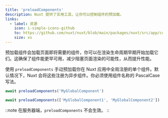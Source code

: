 ```yaml
---
title: 'preloadComponents'
description: Nuxt 提供了实用工具，让你可以控制组件的预加载。
links:
  - label: 资源
    icon: i-simple-icons-github
    to: https://github.com/nuxt/nuxt/blob/main/packages/nuxt/src/app/composables/preload.ts
    size: xs
---
```


预加载组件会加载页面即将需要的组件，你可以在渲染生命周期早期开始加载它们。这确保了组件能更早可用，减少阻塞页面渲染的可能性，从而提升性能。

使用 `preloadComponents` 手动预加载你在 Nuxt 应用中全局注册的单个组件。默认情况下，Nuxt 会将这些注册为异步组件。你必须使用组件名称的 PascalCase 写法。

```js
await preloadComponents('MyGlobalComponent')

await preloadComponents(['MyGlobalComponent1', 'MyGlobalComponent2'])
```

::note
在服务器端，`preloadComponents` 不会生效。
::